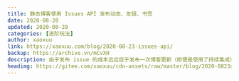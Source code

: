 ```yaml
---
title: 静态博客使用 Issues API 发布动态、友链、书签
date: 2020-08-28
updated: 2020-08-28
categories: [进阶玩法]
author: xaoxuu
link: https://xaoxuu.com/blog/2020-08-23-issues-api/
backup: https://archive.vn/mCvXH
description: 由于发布 issue 的成本远远低于发布一次博客更新（即便是使用了持续集成），可以用 issue 来简化每个独立博客都必备的友链系统，也可以通过 issue 来快速发布动态资讯，弥补静态博客必须更新静态文件才能更新内容的缺点。此功能已经集成到了主题中，使用非常方便。
headimg: https://gitee.com/xaoxuu/cdn-assets/raw/master/blog/2020-0823a@2x.jpg
---
```

